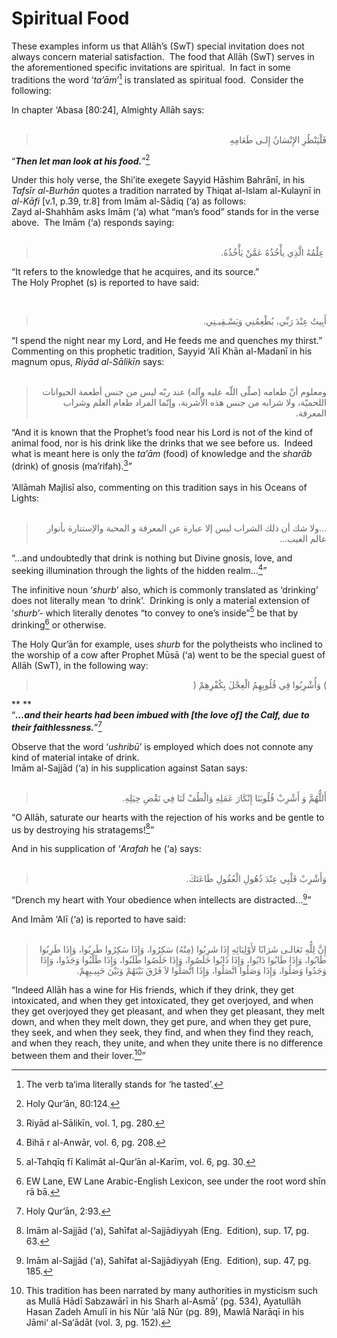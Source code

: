 Spiritual Food
==============

These examples inform us that Allāh’s (SwT) special invitation does not
always concern material satisfaction.  The food that Allāh (SwT) serves
in the aforementioned specific invitations are spiritual.  In fact in
some traditions the word ‘*ta’ām*’[^1] is translated as spiritual food. 
Consider the following:

In chapter ‘Abasa [80:24], Almighty Allāh says:  
  

<blockquote dir="rtl">
  <p>
فَلْيَنْظُرِ الإِنْسَانُ إِلـى طَعَامِهِ
  </p>
</blockquote>

“***Then let man look at his food.***”[^2]

Under this holy verse, the Shi’ite exegete Sayyid Hāshim Bahrānī, in his
*Tafsīr al-Burhān* quotes a tradition narrated by Thiqat al-Islam
al-Kulaynī in *al-Kāfi* [v.1, p.39, tr.8] from Imām al-Sādiq (‘a) as
follows:  
 Zayd al-Shahhām asks Imām (‘a) what “man’s food” stands for in the
verse above.  The Imām (‘a) responds saying:  
  

<blockquote dir="rtl">
  <p>
 عِلْمُهُ الَّذِي يأْخُذُهُ عَمَّنْ يَأْخُذُهُ.
  </p>
</blockquote>

“It refers to the knowledge that he acquires, and its source.”  
 The Holy Prophet (s) is reported to have said:       

 

<blockquote dir="rtl">
  <p>
أَبِيتُ عِنْدَ رَبِّي، يُطْعِمُنِي وَيَسْـقِيـنِي.
  </p>
</blockquote>

“I spend the night near my Lord, and He feeds me and quenches my
thirst.”  
 Commenting on this prophetic tradition, Sayyid ‘Alī Khān al-Madanī in
his magnum opus, *Riyād al-Sālikīn* says:  
  

<blockquote dir="rtl">
  <p>
ومعلوم أنّ طعامه (صلّى اللّه عليه وآله) عند ربّه ليس من جنس أطعمة
الحيوانات اللحميّة، ولا شرابه من جنس هذه الأشربة، وإنّما المراد طعام
العلم وشراب المعرفة.
  </p>
</blockquote>

“And it is known that the Prophet’s food near his Lord is not of the
kind of animal food, nor is his drink like the drinks that we see before
us.  Indeed what is meant here is only the *ta’ām* (food) of knowledge
and the *sharāb* (drink) of gnosis (ma’rifah).[^3]”  
    
 ‘Allāmah Majlisī also, commenting on this tradition says in his Oceans
of Lights:  
  

<blockquote dir="rtl">
  <p>
...ولا شك أن ذلك الشراب ليس إلا عبارة عن المعرفة و المحبة والإستنارة
بأنوار عالم الغيب...
  </p>
</blockquote>

“…and undoubtedly that drink is nothing but Divine gnosis, love, and
seeking illumination through the lights of the hidden realm…[^4]”

The infinitive noun ‘*shurb*’ also, which is commonly translated as
‘drinking’ does not literally mean ‘to drink’.  Drinking is only a
material extension of ‘*shurb*’- which literally denotes “to convey to
one’s inside”[^5] be that by drinking[^6] or otherwise. 

The Holy Qur’ān for example, uses *shurb* for the polytheists who
inclined to the worship of a cow after Prophet Mūsā (‘a) went to be the
special guest of Allāh (SwT), in the following way:

<blockquote dir="rtl">
  <p>
) وَأُشْرِبُوا فِي قُلُوبِهِمُ الْعِجْلَ بِكُفْرِهِمْ (
  </p>
</blockquote>

** **  
 “***…and their hearts had been imbued with [the love of] the Calf, due
to their faithlessness.***”[^7]

Observe that the word ‘*ushribū*’ is employed which does not connote any
kind of material intake of drink.  
 Imām al-Sajjād (‘a) in his supplication against Satan says:  
  

<blockquote dir="rtl">
  <p>
أَللٌّهُمَّ وَ أَشْرِبْ قُلُوبَنَا إِنْكَارَ عَمَلِهِ وَالْطُفْ لَنَا
فِي نَقْضِ حِيَلِهِ.
  </p>
</blockquote>

“O Allāh, saturate our hearts with the rejection of his works and be
gentle to us by destroying his stratagems![^8]”

And in his supplication of ‘*Arafah* he (‘a) says:  
  

<blockquote dir="rtl">
  <p>
وَأَشْرِبْ قَلْبِي عِنْدَ ذُهُولِ الْعُقُولِ طَاعَتَكَ.
  </p>
</blockquote>

“Drench my heart with Your obedience when intellects are
distracted…[^9]”

And Imām ‘Alī (‘a) is reported to have said:  
  

<blockquote dir="rtl">
  <p>
إِنَّ لِلٌّهِ تَعَالـى شَرَابًا لأَوْلِيَائِهِ إِذَا شَرِبُوا (مِنْهُ)
سَكِرُوا، وَإِذَا سَكِرُوا طَرِبُوا، وَإِذَا طَرِبُوا طَابُوا، وَإِذَا
طَابُوا ذَابُوا، وَإِذَا ذَابُوا خَلَصُوا، وَإِذَا خَلَصُوا طَلَبُوا،
وَإِذَا طَلَبُوا وَجَدُوا، وَإِذَا وَجَدُوا وَصَلُوا، وَإِذَا وَصَلُوا
اتَّصَلُوا، وَإِذَا اتَّصَلُوا لاَ فَرْقَ بَيْنَهُمْ وَبَيْنَ
حَبِيـبِهِمْ.
  </p>
</blockquote>

“Indeed Allāh has a wine for His friends, which if they drink, they get
intoxicated, and when they get intoxicated, they get overjoyed, and when
they get overjoyed they get pleasant, and when they get pleasant, they
melt down, and when they melt down, they get pure, and when they get
pure, they seek, and when they seek, they find, and when they find they
reach, and when they reach, they unite, and when they unite there is no
difference between them and their lover.[^10]”

[^1]: The verb ta‘ima literally stands for ‘he tasted’.

[^2]: Holy Qur’ān, 80:124.

[^3]: Riyād al-Sālikīn, vol. 1, pg. 280.

[^4]: Bihā r al-Anwār, vol. 6, pg. 208.

[^5]: al-Tahqīq fī Kalimāt al-Qur’ān al-Karīm, vol. 6, pg. 30.

[^6]: EW Lane, EW Lane Arabic-English Lexicon, see under the root word
shīn rā bā.

[^7]: Holy Qur’ān, 2:93.

[^8]: Imām al-Sajjād (‘a), Sahīfat al-Sajjādiyyah (Eng.  Edition), sup.
17, pg. 63.

[^9]: Imām al-Sajjād (‘a), Sahīfat al-Sajjādiyyah (Eng.  Edition), sup.
47, pg. 185.

[^10]: This tradition has been narrated by many authorities in mysticism
such as Mullā Hādī Sabzawārī in his Sharh al-Asmā’ (pg. 534), Ayatullāh
Hasan Zadeh Amulī in his Nūr ‘alā Nūr (pg. 89), Mawlā Narāqī in his
Jāmi‘ al-Sa‘ādāt (vol. 3, pg. 152).


